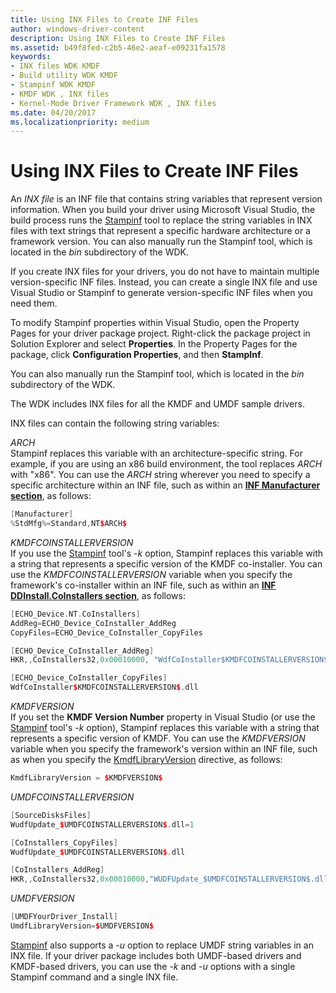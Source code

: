 ```yaml
---
title: Using INX Files to Create INF Files
author: windows-driver-content
description: Using INX Files to Create INF Files
ms.assetid: b49f8fed-c2b5-46e2-aeaf-e09231fa1578
keywords:
- INX files WDK KMDF
- Build utility WDK KMDF
- Stampinf WDK KMDF
- KMDF WDK , INX files
- Kernel-Mode Driver Framework WDK , INX files
ms.date: 04/20/2017
ms.localizationpriority: medium
---
```


# Using INX Files to Create INF Files


An *INX file* is an INF file that contains string variables that represent version information. When you build your driver using Microsoft Visual Studio, the build process runs the [Stampinf](https://msdn.microsoft.com/library/windows/hardware/ff552786) tool to replace the string variables in INX files with text strings that represent a specific hardware architecture or a framework version. You can also manually run the Stampinf tool, which is located in the *bin* subdirectory of the WDK.

If you create INX files for your drivers, you do not have to maintain multiple version-specific INF files. Instead, you can create a single INX file and use Visual Studio or Stampinf to generate version-specific INF files when you need them.

To modify Stampinf properties within Visual Studio, open the Property Pages for your driver package project. Right-click the package project in Solution Explorer and select **Properties**. In the Property Pages for the package, click **Configuration Properties**, and then **StampInf**.

You can also manually run the Stampinf tool, which is located in the *bin* subdirectory of the WDK.

The WDK includes INX files for all the KMDF and UMDF sample drivers.

INX files can contain the following string variables:

<a href="" id="-arch-"></a>$ARCH$  
Stampinf replaces this variable with an architecture-specific string. For example, if you are using an x86 build environment, the tool replaces $ARCH$ with "x86". You can use the $ARCH$ string wherever you need to specify a specific architecture within an INF file, such as within an [**INF Manufacturer section**](https://msdn.microsoft.com/library/windows/hardware/ff547454), as follows:

```cpp
[Manufacturer]
%StdMfg%=Standard,NT$ARCH$
```

<a href="" id="-kmdfcoinstallerversion-"></a>$KMDFCOINSTALLERVERSION$  
If you use the [Stampinf](https://msdn.microsoft.com/library/windows/hardware/ff552786) tool's -*k* option, Stampinf replaces this variable with a string that represents a specific version of the KMDF co-installer. You can use the $KMDFCOINSTALLERVERSION$ variable when you specify the framework's co-installer within an INF file, such as within an [**INF DDInstall.CoInstallers section**](https://msdn.microsoft.com/library/windows/hardware/ff547321), as follows:

```cpp
[ECHO_Device.NT.CoInstallers]
AddReg=ECHO_Device_CoInstaller_AddReg
CopyFiles=ECHO_Device_CoInstaller_CopyFiles

[ECHO_Device_CoInstaller_AddReg]
HKR,,CoInstallers32,0x00010000, "WdfCoInstaller$KMDFCOINSTALLERVERSION$.dll,WdfCoInstaller"

[ECHO_Device_CoInstaller_CopyFiles]
WdfCoInstaller$KMDFCOINSTALLERVERSION$.dll
```

<a href="" id="-kmdfversion-"></a>$KMDFVERSION$  
If you set the **KMDF Version Number** property in Visual Studio (or use the [Stampinf](https://msdn.microsoft.com/library/windows/hardware/ff552786) tool's -*k* option), Stampinf replaces this variable with a string that represents a specific version of KMDF. You can use the $KMDFVERSION$ variable when you specify the framework's version within an INF file, such as when you specify the [KmdfLibraryVersion](installing-the-framework-s-co-installer.md) directive, as follows:

```cpp
KmdfLibraryVersion = $KMDFVERSION$
```

<a href="" id="-umdfcoinstallerversion-"></a>$UMDFCOINSTALLERVERSION$  
```cpp
[SourceDisksFiles]
WudfUpdate_$UMDFCOINSTALLERVERSION$.dll=1

[CoInstallers_CopyFiles]
WudfUpdate_$UMDFCOINSTALLERVERSION$.dll

[CoInstallers_AddReg]
HKR,,CoInstallers32,0x00010000,"WUDFUpdate_$UMDFCOINSTALLERVERSION$.dll"
```

<a href="" id="-umdfversion-"></a>$UMDFVERSION$  
```cpp
[UMDFYourDriver_Install]
UmdfLibraryVersion=$UMDFVERSION$
```

[Stampinf](https://msdn.microsoft.com/library/windows/hardware/ff552786) also supports a -*u* option to replace UMDF string variables in an INX file. If your driver package includes both UMDF-based drivers and KMDF-based drivers, you can use the -*k* and -*u* options with a single Stampinf command and a single INX file.

 

 





